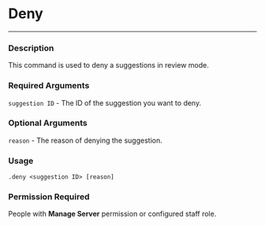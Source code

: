 # Deny
---
### Description
This command is used to deny a suggestions in review mode.
### Required Arguments
`suggestion ID` - The ID of the suggestion you want to deny.
### Optional Arguments
`reason` - The reason of denying the suggestion.
### Usage
```
.deny <suggestion ID> [reason]
```
### Permission Required
People with **Manage Server** permission or configured staff role.
